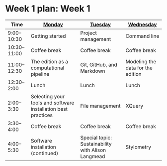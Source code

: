 # Week 1 plan: Week 1

Time | [Monday](week_1_day_1_plan.md) |[Tuesday](week_1_day_2_plan.md) |[Wednesday](week_1_day_3_plan.md) |
---- | ---- | ---- | ----
9:00–10:30 |  Getting started | Project management | Command line 
10:30–11:00 |  Coffee break | Coffee break | Coffee break 
11:00–12:30 |  The edition as a computational pipeline | Git, GitHub, and Markdown | Modeling the data for the edition 
12:30–2:00 |  Lunch | Lunch | Lunch 
2:00–3:30 |  Selecting your tools and software installation best practices | File management | XQuery 
3:30–4:00 |  Coffee break | Coffee break | Coffee break 
4:00–5:30 |  Software installation (continued) | Special topic: Sustainability with Alison Langmead | Stylometry 
